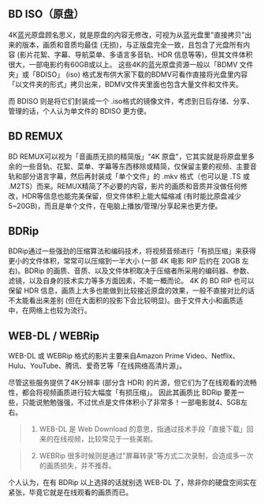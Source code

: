 ## BD ISO（原盘）
4K蓝光原盘顾名思义，就是原盘的内容无修改，可视为从蓝光盘里"直接拷贝"出来的版本，画质和音质均最佳 (无损)，与正版盘完全一致，且包含了光盘所有内容 (影片花絮、字幕、导航菜单、多语言多音轨、HDR 信息等等)，但其文件体积很大，一部电影约有60GB或以上。
这些4K的蓝光原盘资源一般以「BDMV 文件夹」或「BDISO」 (iso) 格式发布供大家下载的BDMV可看作直接将光盘里内容「以文件夹的形式」拷贝出来，BDMV文件夹里面也包含大量文件和文件夹。

而 BDISO 则是将它们封装成一个 .iso格式的镜像文件，考虑到日后存储、分享、管理的话，个人认为单文件的 BDISO 更方便。

## BD REMUX

BD REMUX可以视为「音画质无损的精简版」"4K 原盘"，它其实就是将原盘里多余的一些音轨、花絮、菜单、字幕等东西移除或精简，仅保留主要的视频、主要音轨和部分语言字幕，然后再封装成「单个文件」的 .mkv 格式（也可以是 .TS 或 .M2TS）而来。REMUX精简了不必要的内容，影片的画质和音质并没做任何修改，HDR等信息也能完美保留，但文件体积上能大幅缩减 (有时能比原盘减少5~20GB)，而且是单个文件，在电脑上播放/管理/分享起来也更方便。

## BDRip

BDRip通过一些强劲的压缩算法和编码技术，将视频音频进行「有损压缩」来获得更小的文件体积，常常可以压缩到一半大小 (一部 4K 电影 RIP 后约在 20GB 左右)。BDRip 的画质、音质、以及文件体积取决于压缩者所采用的编码器、参数、滤镜，以及自身的技术实力等多方面因素，不能一概而论。
4K 的 BD RIP 也可以保留 HDR 信息，画质上大多也能做到比较接近原盘的效果，一般不直接对比的话不太能看出来差别 (但在大面积的投影下会比较明显)。由于文件大小和画质适中，在网络上也较为流行。

## WEB-DL / WEBRip
WEB-DL 或 WEBRip 格式的影片主要来自Amazon Prime Video、Netflix、Hulu、YouTube、腾讯、爱奇艺等「在线网络高清片源」。

尽管这些服务提供了4K分辨率 (部分含 HDR) 的片源，但它们为了在线观看的流畅性，都会将视频画质进行较大幅度「有损压缩」。
因此其画质比 BDRip 要差一些，只能说勉勉强强，不过优点是文件体积小了非常多！一部电影就4、5GB左右。

> 1. WEB-DL 是 Web Download 的意思，指通过技术手段「直接下载」回来的在线视频，比较常见于一些美剧。

> 2. WEBRip 很多时候则是通过"屏幕转录"等方式二次录制，会造成多一次的画质损失，并不推荐。

个人认为，在有 BDRip 以上选择的话就别选 WEB-DL 了，除非你的硬盘空间实在紧张，毕竟它就是在线观看的画质而已。

